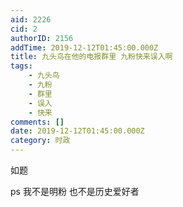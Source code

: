```yaml
---
aid: 2226
cid: 2
authorID: 2156
addTime: 2019-12-12T01:45:00.000Z
title: 九头鸟在他的电报群里 九粉快来误入啊
tags:
    - 九头鸟
    - 九粉
    - 群里
    - 误入
    - 快来
comments: []
date: 2019-12-12T01:45:00.000Z
category: 时政
---
```


如题

ps 我不是明粉 也不是历史爱好者
